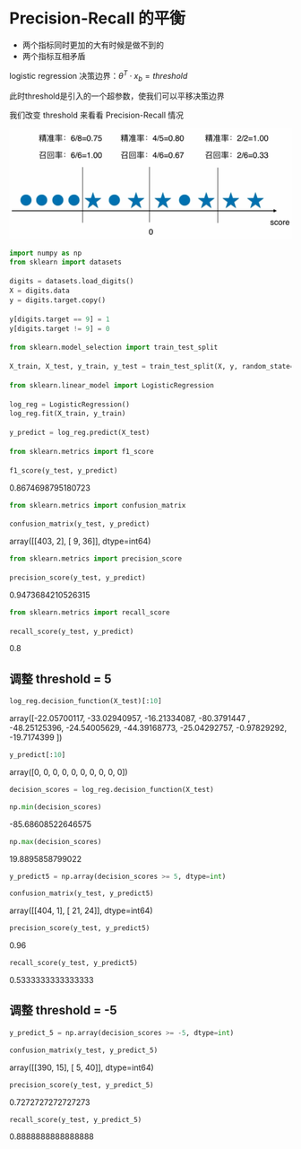 
# Precision-Recall 的平衡

- 两个指标同时更加的大有时候是做不到的
- 两个指标互相矛盾

logistic regression 决策边界：$\theta^T \cdot x_b = threshold$

此时threshold是引入的一个超参数，使我们可以平移决策边界

我们改变 threshold 来看看 Precision-Recall 情况

![threshold](..\assets\img\ClassificationPerformanceMeasures\threshold_precision_recall.png)


```python
import numpy as np
from sklearn import datasets

digits = datasets.load_digits()
X = digits.data
y = digits.target.copy()

y[digits.target == 9] = 1
y[digits.target != 9] = 0

from sklearn.model_selection import train_test_split

X_train, X_test, y_train, y_test = train_test_split(X, y, random_state=666)

from sklearn.linear_model import LogisticRegression

log_reg = LogisticRegression()
log_reg.fit(X_train, y_train)

y_predict = log_reg.predict(X_test)

from sklearn.metrics import f1_score

f1_score(y_test, y_predict)
```

0.8674698795180723

```python
from sklearn.metrics import confusion_matrix

confusion_matrix(y_test, y_predict)
```

array([[403,   2],
           [  9,  36]], dtype=int64)

```python
from sklearn.metrics import precision_score

precision_score(y_test, y_predict)
```

0.9473684210526315

```python
from sklearn.metrics import recall_score

recall_score(y_test, y_predict)
```

0.8

## 调整 threshold = 5

```python
log_reg.decision_function(X_test)[:10]
```

array([-22.05700117, -33.02940957, -16.21334087, -80.3791447 ,
           -48.25125396, -24.54005629, -44.39168773, -25.04292757,
            -0.97829292, -19.7174399 ])

```python
y_predict[:10]
```

array([0, 0, 0, 0, 0, 0, 0, 0, 0, 0])

```python
decision_scores = log_reg.decision_function(X_test)
```

```python
np.min(decision_scores)
```

-85.68608522646575

```python
np.max(decision_scores)
```

19.8895858799022

```python
y_predict5 = np.array(decision_scores >= 5, dtype=int)
```

```python
confusion_matrix(y_test, y_predict5)
```

array([[404,   1],
           [ 21,  24]], dtype=int64)

```python
precision_score(y_test, y_predict5)
```

0.96

```python
recall_score(y_test, y_predict5)
```

0.5333333333333333

## 调整 threshold = -5

```python
y_predict_5 = np.array(decision_scores >= -5, dtype=int)
```

```python
confusion_matrix(y_test, y_predict_5)
```

array([[390,  15],
           [  5,  40]], dtype=int64)

```python
precision_score(y_test, y_predict_5)
```

0.7272727272727273

```python
recall_score(y_test, y_predict_5)
```

0.8888888888888888
